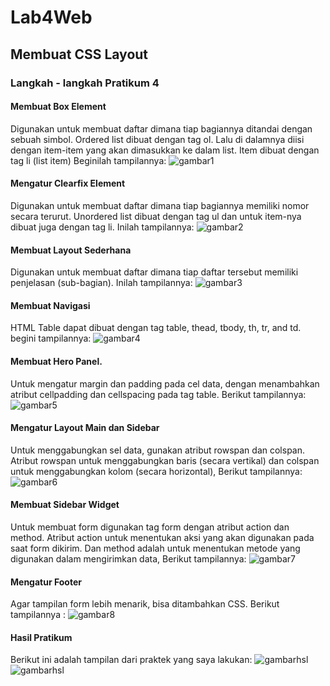 # Lab4Web
## Membuat CSS Layout
### Langkah - langkah Pratikum 4

#### Membuat Box Element
Digunakan untuk membuat daftar dimana tiap bagiannya ditandai dengan sebuah simbol. Ordered list dibuat dengan tag ol. Lalu di dalamnya diisi dengan item-item yang akan dimasukkan ke dalam list. Item dibuat dengan tag li (list item) Beginilah tampilannya:
![gambar1](screenshot/ss1.png)

#### Mengatur Clearfix Element
Digunakan untuk membuat daftar dimana tiap bagiannya memiliki nomor secara terurut. Unordered list dibuat dengan tag ul dan untuk item-nya dibuat juga dengan tag li. Inilah tampilannya:
![gambar2](screenshot/ss2.png)

#### Membuat Layout Sederhana
Digunakan untuk membuat daftar dimana tiap daftar tersebut memiliki penjelasan (sub-bagian). Inilah tampilannya:
![gambar3](screenshot/ss3.png)

#### Membuat Navigasi
HTML Table dapat dibuat dengan tag table, thead, tbody, th, tr, and td. begini tampilannya:
![gambar4](screenshot/ss4.png)

#### Membuat Hero Panel.
Untuk mengatur margin dan padding pada cel data, dengan menambahkan atribut cellpadding dan cellspacing pada tag table. Berikut tampilannya:
![gambar5](screenshot/ss5.png)

#### Mengatur Layout Main dan Sidebar
Untuk menggabungkan sel data, gunakan atribut rowspan dan colspan. Atribut rowspan untuk menggabungkan baris (secara vertikal) dan colspan untuk menggabungkan kolom (secara horizontal), Berikut tampilannya:
![gambar6](screenshot/ss6.png)

#### Membuat Sidebar Widget
Untuk membuat form digunakan tag form dengan atribut action dan method. Atribut action untuk menentukan aksi yang akan digunakan pada saat form dikirim. Dan method adalah untuk menentukan metode yang digunakan dalam mengirimkan data, Berikut tampilannya:
![gambar7](screenshot/ss7.png)

#### Mengatur Footer
Agar tampilan form lebih menarik, bisa ditambahkan CSS. Berikut tampilannya :
![gambar8](screenshot/ss8.png)

#### Hasil Pratikum 
Berikut ini adalah tampilan dari praktek yang saya lakukan:
![gambarhsl](screenshot/hsl1.png)
![gambarhsl](screenshot/hsl2.png)